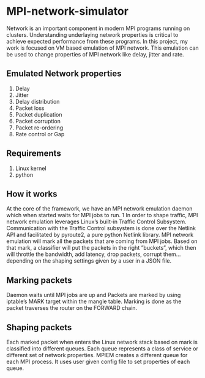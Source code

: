 # MPI-network-simulator
Network is an important component in modern MPI programs running on
clusters. Understanding underlaying network properties is critical to achieve
expected performance from these programs. In this project, my work is focused
on VM based emulation of MPI network. This emulation can be used to change
properties of MPI network like delay, jitter and rate.

## Emulated Network properties
 1. Delay
 2. Jitter
 3. Delay distribution
 4. Packet loss
 5. Packet duplication
 6. Packet corruption
 7. Packet re-ordering
 8. Rate control or Gap

## Requirements
 1. Linux kernel
 2. python

## How it works
At the core of the framework, we have an MPI network emulation daemon which when started waits for MPI jobs to run. 1 In order to shape traffic, MPI network emulation leverages Linux’s built-in Traffic Control Subsystem. Communication with the Traffic Control subsystem is done over the Netlink API and facilitated by pyroute2, a pure python Netlink library. MPI network emulation will mark all the packets that are coming from MPI jobs. Based on that mark, a classifier will put the packets in the right ”buckets”, which then will throttle the bandwidth, add latency, drop packets, corrupt them... depending on the shaping settings given by a user in a JSON file.

## Marking packets
Daemon waits until MPI jobs are up and Packets are marked by using iptable’s
MARK target within the mangle table. Marking is done as the packet traverses
the router on the FORWARD chain.

## Shaping packets
Each marked packet when enters the Linux network stack based on mark is
classified into different queues. Each queue represents a class of service or different
set of network properties. MPIEM creates a different queue for each MPI
process. It uses user given config file to set properties of each queue.
